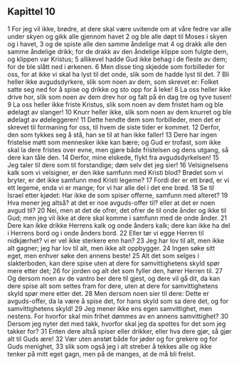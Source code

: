 ## Kapittel 10

1 For jeg vil ikke, brødre, at dere skal være uvitende om at våre fedre var alle under skyen og gikk alle gjennom havet
2 og ble alle døpt til Moses i skyen og i havet,
3 og de spiste alle den samme åndelige mat
4 og drakk alle den samme åndelige drikk; for de drakk av den åndelige klippe som fulgte dem, og klippen var Kristus;
5 allikevel hadde Gud ikke behag i de fleste av dem; for de ble slått ned i ørkenen.
6 Men disse ting skjedde som forbilleder for oss, for at ikke vi skal ha lyst til det onde, slik som de hadde lyst til det.
7 Bli heller ikke avgudsdyrkere, slik som noen av dem, som skrevet er: Folket satte seg ned for å spise og drikke og sto opp for å leke!
8 La oss heller ikke drive hor, slik som noen av dem drev hor og falt på én dag tre og tyve tusen!
9 La oss heller ikke friste Kristus, slik som noen av dem fristet ham og ble ødelagt av slanger!
10 Knurr heller ikke, slik som noen av dem knurret og ble ødelagt av ødeleggeren!
11 Dette hendte dem som forbilleder, men det er skrevet til formaning for oss, til hvem de siste tider er kommet.
12 Derfor, den som tykkes seg å stå, han se til at han ikke faller!
13 Dere har ingen fristelse møtt som mennesker ikke kan bære; og Gud er trofast, som ikke skal la dere fristes over evne, men gjøre både fristelsen og dens utgang, så dere kan tåle den.
14 Derfor, mine elskede, flykt fra avgudsdyrkelsen!
15 Jeg taler til dere som til forstandige; døm selv det jeg sier!
16 Velsignelsens kalk som vi velsigner, er den ikke samfunn med Kristi blod? Brødet som vi bryter, er det ikke samfunn med Kristi legeme?
17 Fordi der er ett brød, er vi ett legeme, enda vi er mange; for vi har alle del i det ene brød.
18 Se til Israel etter kjødet: Har ikke de som spiser offerne, samfunn med alteret?
19 Hva mener jeg altså? at det er noe avguds-offer til? eller at det er noen avgud til?
20 Nei, men at det de ofrer, det ofrer de til onde ånder og ikke til Gud; men jeg vil ikke at dere skal komme i samfunn med de onde ånder.
21 Dere kan ikke drikke Herrens kalk og onde ånders kalk; dere kan ikke ha del i Herrens bord og i onde ånders bord.
22 Eller tør vi egge Herren til nidkjærhet? vi er vel ikke sterkere enn han?
23 Jeg har lov til alt, men ikke alt gagner; jeg har lov til alt, men ikke alt oppbygger.
24 Ingen søke sitt eget, men enhver søke den annens beste!
25 Alt det som selges i slakterboden, kan dere spise uten at dere for samvittighetens skyld spør mere etter det;
26 for jorden og alt det som fyller den, hører Herren til.
27 Og dersom noen av de vantro ber dere til gjest, og dere vil gå dit, da kan dere spise alt som settes fram for dere, uten at dere for samvittighetens skyld spør mere etter det.
28 Men dersom noen sier til dere: Dette er avguds-offer, da la være å spise det, for hans skyld som sa dere det, og for samvittighetens skyld!
29 Jeg mener ikke ens egen samvittighet, men nestens. For hvorfor skal min frihet dømmes av en annens samvittighet?
30 Dersom jeg nyter det med takk, hvorfor skal jeg da spottes for det som jeg takker for?
31 Enten dere altså spiser eller drikker, eller hva dere gjør, så gjør alt til Guds ære!
32 Vær uten anstøt både for jøder og for grekere og for Guds menighet,
33 slik som også jeg i alt streber å tekkes alle og ikke tenker på mitt eget gagn, men på de manges, at de må bli frelst.
